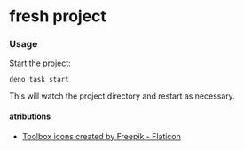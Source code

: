 # fresh project

### Usage

Start the project:

```
deno task start
```

This will watch the project directory and restart as necessary.

#### atributions

* <a href="https://www.flaticon.com/free-icons/toolbox" title="toolbox icons">Toolbox icons created by Freepik - Flaticon</a>

